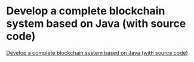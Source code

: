 # Develop a complete blockchain system based on Java (with source code)
[Develop a complete blockchain system based on Java (with source code)](https://aiwithcloud.com/2022/09/15/develop_a_complete_blockchain_system_based_on_java_with_source_code/)